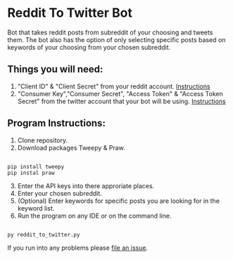 # Reddit To Twitter Bot


Bot that takes reddit posts from subreddit of your choosing and tweets them. The bot also has the option of only selecting specific posts based on keywords of your choosing from your chosen subreddit.


## Things you will need:
1. "Client ID" & "Client Secret" from your reddit account. [Instructions](https://github.com/reddit-archive/reddit/wiki/OAuth2)
2. "Consumer Key","Consumer Secret", "Access Token" & "Access Token Secret" from the twitter account that your bot will be using. [Instructions](https://developer.twitter.com/en/docs/basics/authentication/guides/access-tokens.html)

## Program Instructions:
1. Clone repository.
2. Download packages Tweepy & Praw.

```

pip install tweepy
pip instal praw
```

3. Enter the API keys into there approriate places.
4. Enter your chosen subreddit.
5. (Optional) Enter keywords for specific posts you are looking for in the keyword list.
6. Run the program on any IDE or on the command line.

```

py reddit_to_twitter.py
```

If you run into any problems please [file an issue](https://github.com/princeali909/reddit-to-twitter-bot/issues).


